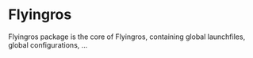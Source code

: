 Flyingros
=========

Flyingros package is the core of Flyingros, containing global launchfiles, global configurations, ...